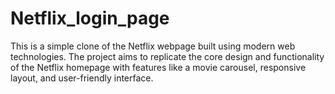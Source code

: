 # Netflix_login_page
This is a simple clone of the Netflix webpage built using modern web technologies. The project aims to replicate the core design and functionality of the Netflix homepage with features like a movie carousel, responsive layout, and user-friendly interface.

